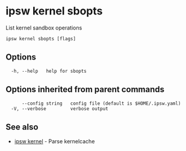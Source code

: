 # ipsw kernel sbopts

List kernel sandbox operations

```
ipsw kernel sbopts [flags]
```

## Options

```
  -h, --help   help for sbopts
```

## Options inherited from parent commands

```
      --config string   config file (default is $HOME/.ipsw.yaml)
  -V, --verbose         verbose output
```

## See also

* [ipsw kernel](/cmd/ipsw_kernel/)	 - Parse kernelcache

